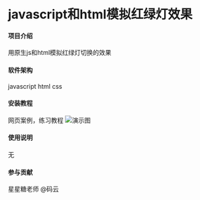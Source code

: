 # javascript和html模拟红绿灯效果

#### 项目介绍
用原生js和html模拟红绿灯切换的效果

#### 软件架构
javascript
html
css


#### 安装教程

网页案例，练习教程
![演示图](https://gitee.com/atchina/traffic/raw/master/gyr2.gif)

#### 使用说明

无
#### 参与贡献

星星糖老师 @码云